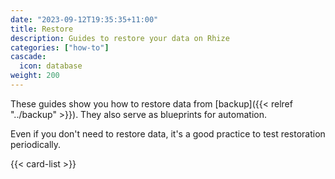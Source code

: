 ```yaml
---
date: "2023-09-12T19:35:35+11:00"
title: Restore
description: Guides to restore your data on Rhize
categories: ["how-to"]
cascade:
  icon: database
weight: 200
---
```


These guides show you how to restore data from [backup]({{< relref "../backup" >}}).
They also serve as blueprints for automation.

Even if you don't need to restore data, it's a good practice to test restoration periodically.


{{< card-list >}}
